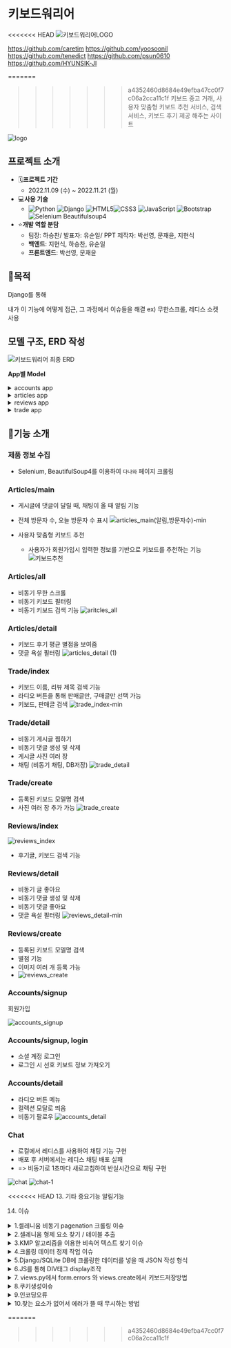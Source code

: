 # 키보드워리어
<<<<<<< HEAD
![키보드워리어LOGO](https://user-images.githubusercontent.com/108650777/203534893-15fd7d6d-02d3-442f-98c5-52a7269168de.jpg)



  https://github.com/caretim
  https://github.com/yoosoonil
  https://github.com/tenedict
  https://github.com/psun0610
  https://github.com/HYUNSIK-JI

=======
>>>>>>> a4352460d8684e49efba47cc0f7c06a2cca11c1f
> 키보드 중고 거래, 사용자 맞춤형 키보드 추천 서비스, 검색 서비스, 키보드 후기 제공 해주는 사이트

![logo](https://user-images.githubusercontent.com/97274144/203568268-5300330b-7be5-48c7-9d93-98cfc596ed82.jpg)

## 프로젝트 소개

- 🗓**프로젝트 기간**
  - 2022.11.09 (수) ~ 2022.11.21 (월)
- 💻**사용 기술**
  - ![Python](https://img.shields.io/badge/python-3670A0?style=for-the-badge&logo=python&logoColor=ffdd54) ![Django](https://img.shields.io/badge/django-%23092E20.svg?style=for-the-badge&logo=django&logoColor=white) ![HTML5](https://img.shields.io/badge/html5-%23E34F26.svg?style=for-the-badge&logo=html5&logoColor=white)![CSS3](https://img.shields.io/badge/css3-%231572B6.svg?style=for-the-badge&logo=css3&logoColor=white) ![JavaScript](https://img.shields.io/badge/javascript-%23323330.svg?style=for-the-badge&logo=javascript&logoColor=%23F7DF1E) ![Bootstrap](https://img.shields.io/badge/bootstrap-%23563D7C.svg?style=for-the-badge&logo=bootstrap&logoColor=white) ![Selenium](https://img.shields.io/badge/-selenium-%43B02A?style=for-the-badge&logo=selenium&logoColor=white) Beautifulsoup4
- ⭐**개발 역할 분담**
  - 팀장: 하승찬/ 발표자: 유순일/ PPT 제작자: 박선영, 문재윤, 지현식
  - **백엔드**: 지현식, 하승찬, 유순일
  - **프론트엔드**: 박선영, 문재윤



## 🚩목적

Django를 통해 

내가 이 기능에 어떻게 접근, 그 과정에서 이슈들을 해결
ex) 무한스크롤, 레디스 소켓 사용



## 모델 구조, ERD 작성
![키보드워리어 최종 ERD](https://user-images.githubusercontent.com/97111793/203498672-67c14351-a903-4e81-95e2-619f43b4203d.png)

**App별 Model**
<details>
<summary>accounts app</summary>

**class User:**
 - naver_id = models.CharField(null=True, unique=True, max_length=100)
 - goo_id = models.CharField(null=True, unique=True, max_length=50)
 - followings = models.ManyToManyField("self", symmetrical=False, related_name="followers")
 - press = MultiSelectField(choices=Key_Press, null=True)
 - weight = MultiSelectField(choices=Weight, null=True)
 - array = MultiSelectField(choices=Array, null=True)
 - sound = MultiSelectField(choices=Sound, null=True)
 - rank = models.IntegerField(default=0)
 - connect = MultiSelectField(choices=connect, null=True)
 - image = ProcessedImageField(blank=True, processors=[Thumbnail(300, 300)], format="jpeg", options={"quality": 90})
 - is_social = models.IntegerField(default=0)

**class Notification:**
 - message = models.CharField(max_length=100)
 - check = models.BooleanField(default=False)
 - user = models.ForeignKey(AUTH_USER_MODEL, on_delete=models.CASCADE)
 - category = models.CharField(max_length=10)
 - nid = models.IntegerField(default=0)

</details>

<details>
<summary>articles app</summary>

**class Keyboard:**
 - name = models.CharField(max_length=80, blank=True)
 - img = models.CharField(max_length=300, blank=True)
 - brand = models.CharField(max_length=50, blank=True)
 - connect = models.CharField(max_length=50, blank=True)
 - array = models.CharField(max_length=50, blank=True)
 - switch = models.CharField(max_length=50, blank=True)
 - key_switch = models.CharField(max_length=50, blank=True)
 - press = models.IntegerField(blank=True)
 - weight = models.CharField(max_length=50, blank=True)
 - kind = models.CharField(max_length=50, blank=True)
 - bluetooth = models.CharField(max_length=50, blank=True)

**class Visit:**
 - visit_date = models.CharField(max_length=30)
 - visit_count = models.IntegerField(default=0)

</details>

<details>
<summary>reviews app</summary>

**class Reviews:**
 - user = models.ForeignKey(AUTH_USER_MODEL, on_delete=models.CASCADE)
 - title = models.CharField(max_length=80)
 - content = models.TextField(max_length=500)
 - grade = models.IntegerField(choices=grade_)
 - like_users = models.ManyToManyField(AUTH_USER_MODEL, related_name="like_review")
 - created_at = models.DateTimeField(auto_now_add=True)
 - updated_at = models.DateTimeField(auto_now=True)
 - hits = models.PositiveIntegerField(default=0, verbose_name="조회수")
 - bookmark_users = models.ManyToManyField(AUTH_USER_MODEL, related_name="bookmark_reivew")
 - keyboard = models.ForeignKey(Keyboard, on_delete=models.CASCADE)

**class Photo:**
 - review = models.ForeignKey(Review, on_delete=models.CASCADE)
 - image = models.ImageField(upload_to="images/", blank=True)

**class Comment:**
 - content = models.CharField(max_length=80)
 - user = models.ForeignKey(AUTH_USER_MODEL, on_delete=models.CASCADE)
 - review = models.ForeignKey(Review, on_delete=models.CASCADE)
 - created_at = models.DateTimeField(auto_now_add=True)
 - updated_at = models.DateTimeField(auto_now=True)
 - like_users = models.ManyToManyField(AUTH_USER_MODEL, related_name="like_comment")

</details>

<details>
<summary>trade app</summary>

**class Trades:**
 - user = models.ForeignKey(AUTH_USER_MODEL, on_delete=models.CASCADE)
    Trade_type = models.IntegerField(choices=tradeType)
 - title = models.CharField(max_length=80)
 - content = models.TextField(max_length=500)
 - keyboard = models.ForeignKey(Keyboard, on_delete=models.CASCADE)
 - price = models.IntegerField(default=0)
 - marker = models.ManyToManyField(
        AUTH_USER_MODEL, symmetrical=False, related_name="jjim"
    )
 - status_type = models.IntegerField(choices=statusType, default=1)

**class Photo:**
 - trade = models.ForeignKey(Trades, on_delete=models.CASCADE)
 - image = models.ImageField(upload_to="images/", blank=True)

**class Trade_Comment:**
 - user = models.ForeignKey(AUTH_USER_MODEL, on_delete=models.CASCADE)
 - trade = models.ForeignKey(Trades, on_delete=models.CASCADE)
 - content = models.CharField(max_length=100)
 - create_at = models.DateTimeField(auto_now_add=True)

</details>


## 🧾기능 소개

### 제품 정보 수집

- Selenium, BeautifulSoup4를 이용하여 `다나와` 페이지 크롤링



### Articles/main
- 게시글에 댓글이 달릴 때, 채팅이 올 때 알림 기능
- 전체 방문자 수, 오늘 방문자 수 표시
![articles_main(알림,방문자수)-min](https://user-images.githubusercontent.com/108650777/203498719-73da91bd-bc40-40d6-8747-ae6ee5819746.gif)

- 사용자 맞춤형 키보드 추천
  - 사용자가 회원가입시 입력한 정보를 기반으로 키보드를 추천하는 기능
  ![키보드추천](https://user-images.githubusercontent.com/108650777/203497876-23d077cb-d4da-4428-8814-a0ae4e15485f.gif)


### Articles/all

- 비동기 무한 스크롤
- 비동기 키보드 필터링
- 비동기 키보드 검색 기능
![aritcles_all](https://user-images.githubusercontent.com/108650777/203497932-65b5749c-9ee2-4e11-8106-1d6f6586f04f.gif)



### Articles/detail 

- 키보드 후기 평균 별점을 보여줌
- 댓글 욕설 필터링
![articles_detail (1)](https://user-images.githubusercontent.com/108650777/203498069-165cb150-b14a-46d0-bfe3-1b82496fff57.gif)


### Trade/index

- 키보드 이름, 리뷰 제목 검색 기능
- 라디오 버튼을 통해 판매글만, 구매글만 선택 가능
- 키보드, 판매글 검색
![trade_index-min](https://user-images.githubusercontent.com/108650777/203499220-65e889b3-aa1b-4c54-8c31-dbc849b8a0ab.gif)



### Trade/detail

- 비동기 게시글 찜하기
- 비동기 댓글 생성 및 삭제
- 게시글 사진 여러 장
- 채팅 (비동기 채팅, DB저장)
![trade_detail](https://user-images.githubusercontent.com/108650777/203499830-7b8cb0f3-20e4-4aae-9756-c8e91599d9c8.gif)



### Trade/create

- 등록된 키보드 모델명 검색
- 사진 여러 장 추가 가능
  ![trade_create](https://user-images.githubusercontent.com/108650777/203498331-c31b9a0c-4e5a-4d5b-abf2-80b8263b2067.gif)



### Reviews/index
![reviews_index](https://user-images.githubusercontent.com/108650777/203577486-0b31951a-fb44-4faf-bdb2-41a0ed6e4d18.gif)

- 후기글, 키보드 검색 기능




### Reviews/detail

- 비동기 글 좋아요
- 비동기 댓글 생성 및 삭제
- 비동기 댓글 좋아요
- 댓글 욕설 필터링
  ![reviews_detail-min](https://user-images.githubusercontent.com/108650777/203500064-3c043c2a-af19-4d2b-83e8-d30cc648d101.gif)





### Reviews/create

- 등록된 키보드 모델명 검색
- 별점 기능
- 이미지 여러 개 등록 가능
- ![reviews_create](https://user-images.githubusercontent.com/108650777/203500675-05282a42-8cf0-4a32-84ea-f3f28fdf5eaf.gif)


### Accounts/signup
회원가입

![accounts_signup](https://user-images.githubusercontent.com/97111793/203580708-d367f2dd-4302-4753-8954-072b2465f1b3.gif)

### Accounts/signup, login

- 소셜 계정 로그인
- 로그인 시 선호 키보드 정보 가져오기



### Accounts/detail
- 라디오 버튼 메뉴
- 컬렉션 모달로 띄움
- 비동기 팔로우
  ![accounts_detail](https://user-images.githubusercontent.com/108650777/203498275-89efa132-36ab-44e0-bc30-99fe4c86685e.gif)



### Chat

- 로컬에서 레디스를 사용하여 채팅 기능 구현
- 배포 후 서버에서는 레디스 채팅 배포 실패
- => 비동기로 1초마다 새로고침하여 반실시간으로 채팅 구현

![chat](https://user-images.githubusercontent.com/108650777/203498212-d7c228ae-2e7c-451d-827a-1697f541c8b7.gif)
![chat-1](https://user-images.githubusercontent.com/108652767/203576225-2eb1e36b-50f6-4c5a-b7e9-83837c8e954f.gif)

<<<<<<< HEAD
13. 기타 중요기능
알림기능


14. 이슈 
  

  <details>

<summary>1.셀레니움 비동기 pagenation 크롤링 이슈</summary>

  다나와에서 제품 크롤링 시, pagenation에서의 비동기로 인해 다음페이지 url을 받아오지 못해 다음페이지의 제품리스트를 크롤링 할 수 없었다. 그래서 한 페이지에 대해서만 크롤링을 반복해서 수행하였다.

![Untitled](https://s3-us-west-2.amazonaws.com/secure.notion-static.com/93f02441-5339-45a7-abda-e8636cfcd34b/Untitled.png)



[[Crawling] 다나와(danawa) 제품 리스트 크롤링](https://ysyblog.tistory.com/58)

[[파이썬] selenium 크롤링, 데이터 수집 ID, TAG, href 찾기](https://hellodoor.tistory.com/148)

[WWW.PHPSCHOOL.COM](https://www.phpschool.com/gnuboard4/bbs/board.php?bo_table=qna_html&wr_id=168862)

### 해결 방법

  다음 페이지로 넘어가는 해결법은 찾지 못했다. 다만, 다나와 사이트에서 의도적으로 크롤링을 막기위해, pagenav탭에서 a태그의 `href` 을 `href='#'` 으로 작성한 것으로 추측된다. `href='#'` 작성하면 a태그 클릭 시, 다음페이지로 넘어가지 못하고 최상단으로 올라가게 된다. 그래서 같은 페이지만 계속 반복하게 되고, 긁어오는 데이터가 반복될 수 밖에 없다.
</details>

<details>

<summary>2.셀레니움 형제 요소 찾기 / 테이블 추출</summary>

  

![Untitled](https://s3-us-west-2.amazonaws.com/secure.notion-static.com/e34e86d4-083f-4f91-8f32-f9faa1320a7f/Untitled.png)

![Untitled](https://s3-us-west-2.amazonaws.com/secure.notion-static.com/802f6010-f75a-41a5-a653-d1405c354cb1/Untitled.png)

```python
# url 리스트 만들기
url_list = []
for li in product_li_tags:
    url_list.append(li.select_one('p.prod_name a').get('href'))

for sub_url in url_list:
    driver.get(sub_url)
    time.sleep(0.5)
    name = driver.find_element(By.CSS_SELECTOR, '.prod_tit>.title').text.strip()
    img_link = driver.find_element(By.CSS_SELECTOR, '.photo_w img').get_attribute('src')
    print(name, img_link)
    # 상세정보 클릭
    driver.find_element(By.CSS_SELECTOR, '#bookmark_product_information_item').click()
    time.sleep(0.5)
    # 키압, 무게, 배열, 소리, 브랜드, 축
    spec_table = driver.find_elements(By.XPATH, '//*[@id="productDescriptionArea"]/div/div[1]/table/tbody')
    brand, keys, connet = '', '', ''
    for specs in spec_table:
        ths = specs.find_elements(By.XPATH, '/tr[1]/th[1]')
        for th in ths:
            if th.text == '제조회사':
                try:
                    # brand = th.find_element(By.CSS_SELECTOR, '+td').text
                    # brand = th.find_elements(By.CSS_SELECTOR, '~td').text
                    
                    brand = th.find_element(By.XPATH, '/following-sibling::*').text
                except:
                    brand = th.find_element(By.XPATH, '/following-sibling::*/a').text
                print(brand)

            # elif th.find_elements(By.CSS_SELECTOR, 'a').text == '키 배열':
            #     try:
            #         keys = th.find_element(By.CSS_SELECTOR, '+td').text
            #     except:
            #         th.find_element(By.CSS_SELECTOR, '+td a').text

            # elif th.find_elements(By.CSS_SELECTOR, 'a').text == '연결 방식':
            #     connet = th.find_element(By.CSS_SELECTOR, '+td a').text
    print(brand, keys, connet)
```

다나와 사이트를 크롤링을 하면서 문제가 발생하였다.

테이블 `tr` 에서 `th` 값을 찾은 다음, 형제 요소인 `td`를 찾아서 그에 대한 text 값을 찾으려고 했다.

처음에는 `CSS_SELECTOR` 로 인접 형제 선택자인 `+td` 를 사용해보았는데 값을 찾지 못했다.

두번째 시도는 `XPATH`를 이용했다. `following-sibling::*` 을 사용하였더니 요소 자체는 선택을 잘 했지만 print되는 값이 없었다. (아직 이 이유는 알 수 없음)

### 참고 자료


⭐컨트리뷰터: 7조 이태극⭐

[XPATH란? 셀레니움(Sellenium) XPath로 쉽게 요소 선택하기!](https://aplab.tistory.com/entry/XPATH%EB%9E%80-%EC%85%80%EB%A0%88%EB%8B%88%EC%9B%80Sellenium-XPath%EB%A1%9C-%EC%89%BD%EA%B2%8C-%EC%9A%94%EC%86%8C-%EC%84%A0%ED%83%9D%ED%95%98%EA%B8%B0)

[XPath Contains, Following Sibling, Ancestor & Selenium AND/OR](https://www.guru99.com/using-contains-sbiling-ancestor-to-find-element-in-selenium.html)

### 해결 방법

```python
# url 리스트 만들기
url_list = []
for li in product_li_tags:
    url_list.append(li.select_one('p.prod_name a').get('href'))

for sub_url in url_list:
    driver.get(sub_url)
    time.sleep(0.5)
    name = driver.find_element(By.CSS_SELECTOR, '.prod_tit>.title').text.strip()
    img_link = driver.find_element(By.CSS_SELECTOR, '.photo_w img').get_attribute('src')
    print(name, img_link)
    # 상세정보 클릭
    driver.find_element(By.CSS_SELECTOR, '#bookmark_product_information_item').click()
    time.sleep(0.5)
    # 키압, 무게, 배열, 소리, 브랜드, 축
    spec_table = driver.find_element(By.CSS_SELECTOR, ".spec_tbl tbody").text
    brand, keys, connet = '', '', ''
    print(spec_table)
```

  해결 방법은 아주아주 간단했다😥 그냥 `table`의 `tbody` 자체에서 text를 뽑으면 되는 것이었다…

  ![Untitled](https://s3-us-west-2.amazonaws.com/secure.notion-static.com/1591e2f5-d884-4201-845a-068b02882dfb/Untitled.png)

  결과가 아주아주 잘 뽑히는 것을 볼 수 있었다 ㅠㅠ

  나는 원래 뽑을 때부터 내가 원하는 것만 뽑고 싶다는 생각으로 위와 같이 코드를 짰었는데

  그렇게 하는 것도 좋긴 하지만 아예 문자열을 모두 가져와서 문자열을 조작하는 것이 더 쉬울 수도 있겠구나 생각했다

</details>



<details>

<summary>3.KMP 알고리즘을 이용한 비속어 텍스트 찾기 이슈</summary>


  텍스트 내에 해당 문자열이 존재 유무 찾기에 대한 시간복잡도 이슈


  ### 해결 방법

❗ KMP 알고리즘으로 시간복잡도 이슈 해결



```python

def maketable(p):
	table = [0] * len(p)
	i = 0
	for j in range(1, len(p)):
		while i > 0 and p[i] != p[j]:
			i = table[i - 1]
		if p[i] == p[j]:
			i += 1
			table[j] = i
	return table
def KMP(p, t):
	ans = []
	table = maketable(p)

	i = 0
	for j in range(len(t)):
		while i > 0 and p[i] != t[j]:
			i = table[i - 1]
		if p[i] == t[j]:
			if i == len(p) - 1:
				ans.append(j - len(p) + 2)
				i = table[i]
			else:
				i += 1
	return ans
```

KMP 알고리즘을 활용한 해결.


</details>

<details>

<summary>4.크롤링 데이터 정제 작업 이슈</summary>

  
  ### 이슈 내용



처음에는 데이터 크롤링 할 때 데이터를 가져오고 정제하고 ORM으로 데이터를 삽입하는 것을 하나의 파이썬 파일 안에서 끝내는 것이 더 좋을 것이라고 생각했었다.

비모쌤이 말씀해주셨는데 `JSON` 파일로 만든 후, 정제하고, 마지막에 쿼리문으로 데이터를 삽입하는 세 과정으로 나누어서 하면 시간을 더 효율적으로 쓸 수 있다고 하셨다.

왜 그런지 생각해보니까 데이터를 가져오는 작업은 셀레니움 특성상 데이터가 많아질 수록 오래걸릴 수 밖에 없다. 그런데 이런식으로 한 파일에 모든 작업을 하려고 하면, 파일에 오타라도 있다면 제일 처음으로 돌아가서 다시 데이터를 가져오는 작업을 해야한다. 우리는 데이터를 가져오고 나서 `.replace` 로 모든 예외사항과 이상한 구문이 붙은 데이터들을 처리중이었는데 만약 우리가 예상하지 못한 이상한 데이터가 생긴다면 그 데이터를 처리하는 구문도 추가한 후 다시 데이터를 가져오는 것부터 시작했다.

그래서 정제하는 작업은 이미 끝나서 세 과정으로 나누진 못했지만 정제 후 바로 DB에 저장하지 않고 `JSON`파일로 저장하였다.

저장한 `JSON` 파일은 검토 완료 후 DB에 넣는 작업인 `loaddata` 를 해줬다. 이렇게 하니 시간이 엄청나게 단축되었다. 다음에 크롤링 할 때에는 꼭 과정을 쪼개서 해봐야겠다.

### 참고 자료


[코드공부방](https://code-study.tistory.com/58)


</details>

<details>

<summary> 5.Django/SQLite DB에 크롤링한 데이터를 넣을 때 JSON 작성 형식</summary>

 
  ```json
[
	{
			"name": "레오폴드 FC980C 영문 화이트 (30g, 균등)",
			"img": "https://img.danawa.com/prod_img/500000/167/670/img/7670167_1.jpg?shrink=500:500&_v=20200107112457",
			"brand": "레오폴드",
			"connect": "무접점(정전용량)",
			"weight": "1100g",
			"array": "98",
			"switch": "Topre",
			"key_switch": "기타",
			"press": "기타",
			"kind": "기타"
	},
	{
			"name": "레오폴드 FC980C 영문 블랙 (45g, 균등)",
			"img": "https://img.danawa.com/prod_img/500000/741/875/img/4875741_1.jpg?shrink=500:500&_v=20200107111839",
			"brand": "레오폴드",
			"connect": "무접점(정전용량)",
			"weight": "1100g",
			"array": "98",
			"switch": "Topre",
			"key_switch": "기타",
			"press": "기타",
			"kind": "기타"
	},
]
```

처음에는 JSON 파일 형식을 위와 같이 필드만 넣은 리스트>딕셔너리 형식으로 넣었었다.

이런 식으로 넣으니 다음과 같은 에러가 나왔다.

```bash
$ python manage.py loaddata keyboard.json
Traceback (most recent call last):
  File "C:\Users\TFX255GS\Desktop\프로젝트\키보드워리어\venv\lib\site-packages\django\core\serializers\json.py", line 70, in Deserializer
    yield from PythonDeserializer(objects, **options)
  File "C:\Users\TFX255GS\Desktop\프로젝트\키보드워리어\venv\lib\site-packages\django\core\serializers\python.py", line 93, in Deserializer
    Model = _get_model(d["model"])
KeyError: 'model'

The above exception was the direct cause of the following exception:

Traceback (most recent call last):
  File "C:\Users\TFX255GS\Desktop\프로젝트\키보드워리어\keyboard-warrior\manage.py", line 22, in <module>
    main()
  File "C:\Users\TFX255GS\Desktop\프로젝트\키보드워리어\keyboard-warrior\manage.py", line 18, in main
    execute_from_command_line(sys.argv)
  File "C:\Users\TFX255GS\Desktop\프로젝트\키보드워리어\venv\lib\site-packages\django\core\management\__init__.py", line 419, in execute_from_command_line
    utility.execute()
  File "C:\Users\TFX255GS\Desktop\프로젝트\키보드워리어\venv\lib\site-packages\django\core\management\__init__.py", line 413, in execute
    self.fetch_command(subcommand).run_from_argv(self.argv)
  File "C:\Users\TFX255GS\Desktop\프로젝트\키보드워리어\venv\lib\site-packages\django\core\management\base.py", line 354, in run_from_argv
    self.execute(*args, **cmd_options)
  File "C:\Users\TFX255GS\Desktop\프로젝트\키보드워리어\venv\lib\site-packages\django\core\management\base.py", line 398, in execute
    output = self.handle(*args, **options)
  File "C:\Users\TFX255GS\Desktop\프로젝트\키보드워리어\venv\lib\site-packages\django\core\management\commands\loaddata.py", line 78, in handle
    self.loaddata(fixture_labels)
  File "C:\Users\TFX255GS\Desktop\프로젝트\키보드워리어\venv\lib\site-packages\django\core\management\commands\loaddata.py", line 123, in loaddata
    self.load_label(fixture_label)
  File "C:\Users\TFX255GS\Desktop\프로젝트\키보드워리어\venv\lib\site-packages\django\core\management\commands\loaddata.py", line 181, in load_label
    for obj in objects:
  File "C:\Users\TFX255GS\Desktop\프로젝트\키보드워리어\venv\lib\site-packages\django\core\serializers\json.py", line 74, in Deserializer
    raise DeserializationError() from exc
django.core.serializers.base.DeserializationError: Problem installing fixture 'C:\Users\TFX255GS\Desktop\프로젝트\키보드워리어\keyboard-warrior\keyboard.json':
(venv)
```

잘 읽어 보니 `model`이라는 key가 없어서 어쩔 줄 몰라 하는 것 같았다.

다시 구글링을 통해 JSON 파일을 만들어서 `loaddata` 하는 것을 찾아보니 JSON이 아래와 같은 형식으로 짜여있는 것을 볼 수 있었다.

field

`pk` 도 함께 넣은 사람들도 많았는데 pk는 넣든 안넣든 똑같은 결과가 나왔다.

### 참고 자료


[](https://velog.io/@iris/JSON-%ED%8C%8C%EC%9D%BC%EC%9D%84-DB%EC%97%90-%EC%A0%80%EC%9E%A5%ED%95%98%EA%B8%B0-with-Django-SQLite)

[장고(Django) :: dumpdata와 loaddata를 활용해서 데이터 옮기기](https://realcoding.tistory.com/2)

### 해결 방법


```bash
[
	{
		"model": "articles.Keyboard",
		"pk": 1,
		"fields": {
			"name": "레오폴드 FC980C 영문 화이트 (30g, 균등)",
			"img": "https://img.danawa.com/prod_img/500000/167/670/img/7670167_1.jpg?shrink=500:500&_v=20200107112457",
			"brand": "레오폴드",
			"connect": "무접점(정전용량)",
			"weight": "1100g",
			"array": "98",
			"switch": "Topre",
			"key_switch": "기타",
			"press": "기타",
			"kind": "기타"
		}
	},
	{
		"model": "articles.Keyboard",
		"fields": {
			"name": "레오폴드 FC980C 영문 블랙 (45g, 균등)",
			"img": "https://img.danawa.com/prod_img/500000/741/875/img/4875741_1.jpg?shrink=500:500&_v=20200107111839",
			"brand": "레오폴드",
			"connect": "무접점(정전용량)",
			"weight": "1100g",
			"array": "98",
			"switch": "Topre",
			"key_switch": "기타",
			"press": "기타",
			"kind": "기타"
		}
	},
]
```

</details>

<details>

<summary> 6.JS를 통해 DIV태그  display조작 </summary>


 
  ```jsx
<script src="https://cdn.jsdelivr.net/npm/axios/dist/axios.min.js"></script>
<script>
  const search_input = document.querySelector('#search_input');
  const search_box = document.querySelector('#search_box');
  const input = document.createElement('input');
  const side = document.querySelector('#side');
  const box_open = false;

  search_input.addEventListener('click', function (event) {
    console.log("검색클릭");
    search_box.classList.remove('search-off');
    search_box.classList.add('search-on');
    const box_open = true;
    console.log("검색 열림");

  });

  document.addEventListener('click', function (e) {
    console.log(e.target)
    console.log(search_box.id)
    if (box_open === true); {
      if (e.target !== search_input) {
        search_box.classList.remove('search-on');
        search_box.classList.add('search-off');
        console.log("검색디브 닫힘")
      }
    }
  });
```

```html
<input id="search_input" class="form-control me-2" name="search" type="search" placeholder="Search"
      aria-label="Search">
    <!-- <input창> -->
    <div class="search-off search-div " id="search_box" >
      <!-- 여기가 제품 검색 결과 나오는 디브  -->
    </div>
```

스크립트 변수 명에 넣은 ID의 위치를 잘 확인 할 것.

`search_box`  div와  `search_input` input창의 고유값은 각각 다름 같은 디브로 묶어주거나

위치를 명시한 곳이 정확한지 확인할 것 .


</details>

<details>

<summary> 7. views.py에서 form.errors 와 views.create에서 키보드저장방법 </summary>

 
  폼 에러 확인법  →  print(review_form.errors) 

form 뒤에 errors를 찍어서 오류 찾기 

```html
review_form = ReviewForm()
    print(review_form.errors)
```

```
def create(request):
    if request.method == "POST":
        review_form = ReviewForm(request.POST, request.FILES)
        kb = Keyboard.objects.get(name=request.POST["keyboard"])
        print(kb, 1)
        if review_form.is_valid():
            print("유효성검사")
            review = review_form.save(commit=False)
            review.user = request.user
            print("키보드 저장전")
            review.keyboard = kb
            review.save()
            print("저장")
            return redirect("reviews:index")
    else:
        review_form = ReviewForm()
    print(review_form.errors)
    context = {
        "review_form": review_form,
    }
    return render(request, "reviews/create.html", context)
```

필드에 설정했지만, 값을 미리 받지 않음 

발단

form.py → forms 필드에 테이블을 지정해서 폼을 보낼 때 값을 받아온다고 지정해놔서 오류 발생 

원인

save(commit=false)를 하고 값을 나중에 넣어줘서 오류가 났음 

forms.py  → fields에서 keyborad 테이블에 빼줘서 고쳐짐

</details>

<details>


<summary> 8.쿠키생성이슈</summary>


  ### 이슈 내용

  ❗ 쿠키 생성 하는 로직을 다시 되돌아보아서 문제점을 발견


  쿠키생성할때 return값을 response로 주어야한다.


  
</details>


<details>

<summary>9.인코딩오류 </summary>


  ```python
  # 오류구문메세지
  UnicodeEncodeError: 'latin-1' codec can't encode characters in position 202-203: ordinal not in range(256)
  C:\Users\82107\Desktop\키보드워리어\keyboard-warrior\articles\views.py changed, reloading.
  ```

  발생 사례 - > 아이디가 한글로 들어갔을 때, 인코딩 오류가 발생 → 원인 (쿠키처리하며 `request.user` 를 넣으며 한글처리가 안되었음 )

  해결방법 -> `encode('utf8')` 메소드를 `request.user` 뒤에 붙여줘서 인코딩처리 바꿔주며 해결

  10.insertAdjacentHTML
    ### 이슈 내용


  자바스크립트 insertAdjacentHTML를 이용하여 html 구문을 넣었는데 뒤에 닫는 태그를 평소처럼 마지막에 연달아서 닫아버리니까 작동이 안됐다.

  닫는 `/div` 가 제대로 insert 되지 않았기 때문에 아래와 같이 구조가 깨졌다.

  ![Untitled](https://s3-us-west-2.amazonaws.com/secure.notion-static.com/dca56929-e294-4a83-832e-09733f0dfa4a/Untitled.png)

  ![Untitled](https://s3-us-west-2.amazonaws.com/secure.notion-static.com/942b754c-ca88-412b-a490-8c2f3eb0681e/Untitled.png)

  ```jsx
  const comment_data = response.data.comment_data
                  const user = response.data.user
                  for (let i = 0; i < comment_data.length; i++) {
                    const review_pk = response.data.review_pk
                    console.log(comment_data[i].id, user)
                    comments.insertAdjacentHTML('beforeend', `
                      <div class="comment">
                        <div class="keyboard-comment">`);
                    // 기본 계정이면
                    if(comment_data[i].image) {
                      if(comment_data[i].is_social === 0) {
                        document.querySelector('.keyboard-comment').insertAdjacentHTML('beforeend', `
                        <a href="/accounts/${comment_data[i].id}/detail">
                          <img class="comment-profile-img" src="/media/${comment_data[i].image}">
                        </a>
                        `);
                      }
                      // 소셜 로그인 계정이면
                      else {
                        document.querySelector('.keyboard-comment').insertAdjacentHTML('beforeend', `
                        <a href="/accounts/${comment_data[i].id}/detail">
                          <img class="comment-profile-img" src="${comment_data[i].image}">
                        </a>
                        `);
                      }
                    }
                    else {
                      document.querySelector('.keyboard-comment').insertAdjacentHTML('beforeend', `
                      <a href="/accounts/${comment_data[i].id}/detail">
                        <img class="comment-profile-img" src="{% static 'images/logo_png.png' %}">
                      </a>
                      `);
                    }
                    document.querySelector('.keyboard-comment').insertAdjacentHTML('beforeend', `
                    <div class="keyboard-comment-box">
                      <a href="/accounts/${comment_data[i].id}/detail">
                        <p class="keyboard-comment-user">${comment_data[i].userName}</p>
                      </a>
                    `);
                    // 내가 좋아요를 누른 댓글이면
                    if(comment_data[i].islike) {
                      document.querySelector('.keyboard-comment-box').insertAdjacentHTML('beforeend', `
                        <i class="bi bi-heart-fill" onclick="likecomment(this)" data-review-id="{{ review.pk }}" data-comment-id="${comment_data[i].id}" id="commentlike"></i>
                      `);
                    }
                    else {
                      document.querySelector('.keyboard-comment-box').insertAdjacentHTML('beforeend', `
                        <i class="bi bi-heart" onclick="likecomment(this)" data-review-id="{{ review.pk }}" data-comment-id="${comment_data[i].id}" id="commentlike"></i>
                      `);
                    }
                    // 내가 댓글 작성자면
                    if(user === comment_data[i].id) {
                      document.querySelector('.keyboard-comment-box').insertAdjacentHTML('beforeend', `
                      <button class="comment-delete-btn" onclick="delete_comment(this)" id="comment-delete-${comment_data[i].id}" data-reviewdel-id="{{ review.pk }}" data-commentdel-id="${comment_data[i].id}">삭제</button>
                      `)
                    }
                    document.querySelector('.keyboard-comment-box').insertAdjacentHTML('beforeend', `
                    <div>${comment_data[i].content}</div>
                      </div>
                    </div>
                    </div>
                    `)
                  } commentForm.reset()
              }).catch(console.log(1))
          })
  ```

  ### 참고 자료

  [Consolidate Duplicate Conditional Fragments](https://refactoring.guru/ko/consolidate-duplicate-conditional-fragments)

  [Extract Variable](https://refactoring.guru/ko/extract-variable)

  ### 해결 방법

  ```jsx
      // 프로필 이미지
      let profile_src = "";
      if (comment_data[i].image) {
        if (comment_data[i].is_social === 0) {
          profile_src = `/media/${comment_data[i].image}`;
        }
        else {
          profile_src = `${comment_data[i].image}`;
        }
      }
      else {
        profile_src = `{% static 'images/logo_png.png' %}`;
      }

      // 내가 좋아요를 누른 댓글이면
      let like = "";
      if (comment_data[i].islike) {
        like = "bi-heart-fill";
      }
      else {
        like = "bi-heart";
      }

      // 내가 댓글 작성자면
      let writer = "";
      if(user === comment_data[i].id) {
        writer = `<button class="comment-delete-btn" onclick="delete_comment(this)" id="comment-delete-{{ comment.pk }}" data-reviewdel-id="{{ review.pk }}" data-commentdel-id="{{ comment.pk }}">삭제</button>`
      }

      let html = `
        <div class="comment">
          <div class="keyboard-comment">
        
            <a href="/accounts/${comment_data[i].id}/detail">
            <img class="comment-profile-img" src="${profile_src}">
          </a>
          <div class="keyboard-comment-box">
            <a href="/accounts/${comment_data[i].id}/detail">
              <p class="keyboard-comment-user">${comment_data[i].userName}</p>
            </a>
            <i class="bi ${like}" onclick="likecomment(this)" data-review-id="{{ review.pk }}" data-comment-id="{{ comment.pk }}" id="commentlike"></i>
            ${writer}
            <div>${comment_data[i].content}</div>
          </div>
        </div>
      </div>`
      document.querySelector('#comments').insertAdjacentHTML('beforeend', `${html}`)
  ```

  if 문으로 분기해서 달라지는 부분만 변수로 처리해주고,

  문자열로 모든 html 문서를 만들어서 마지막에 한번만 `insertAdjacentHTML` 을 해준다.

  댓글 삭제에도 같은 로직이 쓰이므로 함수로 만들어주면 편할 것 같은데 일단 시간 관계상 이렇게 해결했으니까 다른 것들을 다 한 후에 다시 해보기로 했다.

  참고: view 에서는 img src를 보낼 때 문자열 처리를 해줘야함 만약에 안해주면 image field 객체라서 json에는 객체가 못들어가기 때문에 오류가 난다.


</details>

<details>


<summary>10.찾는 요소가 없어서 에러가 뜰 때 무시하는 방법</summary>

  

   ### 참고 자료
  [Optional chaining (?.) - JavaScript | MDN](https://developer.mozilla.org/en-US/docs/Web/JavaScript/Reference/Operators/Optional_chaining)

  11.코드를 간결하게 하는 법 (classlist toggle, conditional operator)
  [Element.classList - Web APIs | MDN](https://developer.mozilla.org/en-US/docs/Web/API/Element/classList)

  [Conditional (ternary) operator - JavaScript | MDN](https://developer.mozilla.org/en-US/docs/Web/JavaScript/Reference/Operators/Conditional_Operator)

</details>



  

  
=======
>>>>>>> a4352460d8684e49efba47cc0f7c06a2cca11c1f
